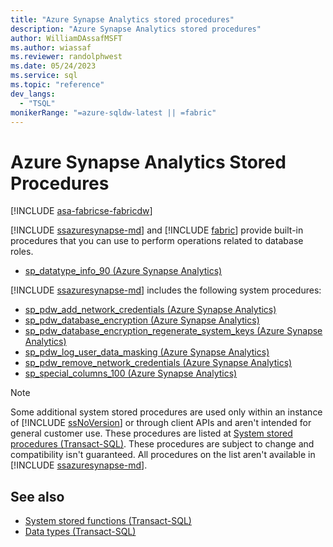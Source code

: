```yaml
---
title: "Azure Synapse Analytics stored procedures"
description: "Azure Synapse Analytics stored procedures"
author: WilliamDAssafMSFT
ms.author: wiassaf
ms.reviewer: randolphwest
ms.date: 05/24/2023
ms.service: sql
ms.topic: "reference"
dev_langs:
  - "TSQL"
monikerRange: "=azure-sqldw-latest || =fabric"
---
```

# Azure Synapse Analytics Stored Procedures

[!INCLUDE [asa-fabricse-fabricdw](../../includes/applies-to-version/asa-fabricse-fabricdw.md)]

[!INCLUDE [ssazuresynapse-md](../../includes/ssazuresynapse-md.md)] and [!INCLUDE [fabric](../../includes/fabric.md)] provide built-in procedures that you can use to perform operations related to database roles.

<a id="AggregateFunctions"></a>
- [sp_datatype_info_90 (Azure Synapse Analytics)](sp-datatype-info-90-sql-data-warehouse.md)

[!INCLUDE [ssazuresynapse-md](../../includes/ssazuresynapse-md.md)] includes the following system procedures:

- [sp_pdw_add_network_credentials (Azure Synapse Analytics)](sp-pdw-add-network-credentials-sql-data-warehouse.md)
- [sp_pdw_database_encryption (Azure Synapse Analytics)](sp-pdw-database-encryption-sql-data-warehouse.md)
- [sp_pdw_database_encryption_regenerate_system_keys (Azure Synapse Analytics)](sp-pdw-database-encryption-regenerate-system-keys-sql-data-warehouse.md)
- [sp_pdw_log_user_data_masking (Azure Synapse Analytics)](sp-pdw-log-user-data-masking-sql-data-warehouse.md)
- [sp_pdw_remove_network_credentials (Azure Synapse Analytics)](sp-pdw-remove-network-credentials-sql-data-warehouse.md)
- [sp_special_columns_100 (Azure Synapse Analytics)](sp-special-columns-100-sql-data-warehouse.md)

> [!NOTE]  
> Some additional system stored procedures are used only within an instance of [!INCLUDE [ssNoVersion](../../includes/ssnoversion-md.md)] or through client APIs and aren't intended for general customer use. These procedures are listed at [System stored procedures (Transact-SQL)](./system-stored-procedures-transact-sql.md). These procedures are subject to change and compatibility isn't guaranteed. All procedures on the list aren't available in [!INCLUDE [ssazuresynapse-md](../../includes/ssazuresynapse-md.md)].

## See also

- [System stored functions (Transact-SQL)](~/relational-databases/system-functions/system-functions-category-transact-sql.md)
- [Data types (Transact-SQL)](../../t-sql/data-types/data-types-transact-sql.md)

